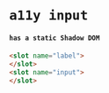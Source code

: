 # `a11y input`

#### `has a static Shadow DOM`

```html
<slot name="label">
</slot>
<slot name="input">
</slot>

```

